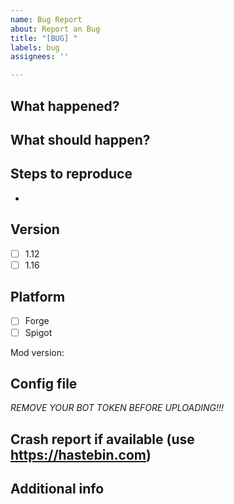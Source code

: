 ```yaml
---
name: Bug Report
about: Report an Bug
title: "[BUG] "
labels: bug
assignees: ''

---
```


**What happened?**
-

**What should happen?**
-

**Steps to reproduce**
- 
- 


**Version**
-
- [ ] 1.12
- [ ] 1.16

**Platform**
-
- [ ] Forge
- [ ] Spigot

Mod version: 

**Config file**
-
*REMOVE YOUR BOT TOKEN BEFORE UPLOADING!!!*

**Crash report if available (use https://hastebin.com)**
-

**Additional info**
-

